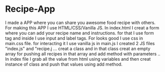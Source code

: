 # Recipe-App
I made a APP where you can share you awesome food recipe with others.
For making this APP I use HTML/CSS/Vanilla JS.
In index.html I creat a form where you can add your recipe name and instructions. for that I use form tag and inside I use input and label tags.
 For looks good I use css in main.css file.
for interacting it I use vanilla js in main.js
I created 2 JS files "index.js" and "recipe.j ... creat a class and in that class creat an empty array for pushing all recipes in that array and add method with parameters .. 
In index file I grab all the value from html using variables and then creat instance of class and push that values using add method.